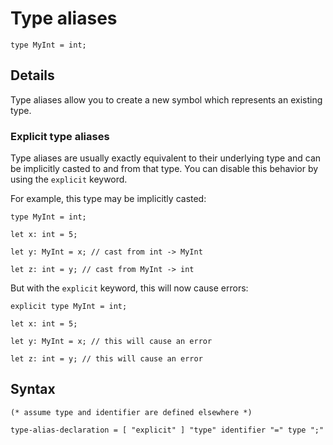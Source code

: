 <!--
Copyright 2024 Sophie Katz

This file is part of the Forge programming language.

Forge is free software: you can redistribute it and/or modify it under the terms of the GNU General
Public License as published by the Free Software Foundation, either version 3 of the License, or
(at your option) any later version.

Forge is distributed in the hope that it will be useful, but WITHOUT ANY WARRANTY; without even the
implied warranty of MERCHANTABILITY or FITNESS FOR A PARTICULAR PURPOSE. See the GNU General Public
License for more details.

You should have received a copy of the GNU General Public License along with Forge. If not, see
<https://www.gnu.org/licenses/>.
-->

# Type aliases

```
type MyInt = int;
```

## Details

Type aliases allow you to create a new symbol which represents an existing type.

### Explicit type aliases

Type aliases are usually exactly equivalent to their underlying type and can be implicitly casted to and from that type. You can disable this behavior by using the `explicit` keyword.

For example, this type may be implicitly casted:

```
type MyInt = int;

let x: int = 5;

let y: MyInt = x; // cast from int -> MyInt

let z: int = y; // cast from MyInt -> int
```

But with the `explicit` keyword, this will now cause errors:

```
explicit type MyInt = int;

let x: int = 5;

let y: MyInt = x; // this will cause an error

let z: int = y; // this will cause an error
```

## Syntax

```ebnf
(* assume type and identifier are defined elsewhere *)

type-alias-declaration = [ "explicit" ] "type" identifier "=" type ";"
```
